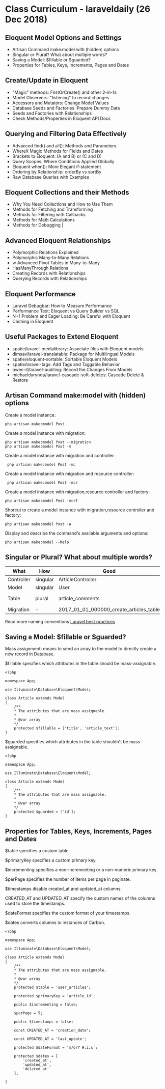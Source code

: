 # Class Curriculum - laraveldaily (26 Dec 2018)

## Eloquent Model Options and Settings
 - Artisan Command make:model with (hidden) options 
 - Singular or Plural? What about multiple words? 
 - Saving a Model: $fillable or $guarded? 
 - Properties for Tables, Keys, Increments, Pages and Dates 

## Create/Update in Eloquent
 -  "Magic" methods: FirstOrCreate() and other 2-in-1s 
 -  Model Observers: "listening" to record changes 
 -  Accessors and Mutators: Change Model Values 
 -  Database Seeds and Factories: Prepare Dummy Data
 -  Seeds and Factories with Relationships 
 -  Check Methods/Properties in Eloquent API Docs 


## Querying and Filtering Data Effectively
 -  Advanced find() and all(): Methods and Parameters 
 -  WhereX Magic Methods for Fields and Dates 
 -  Brackets to Eloquent: (A and B) or (C and D) 
 -  Query Scopes: Where Conditions Applied Globally
 -  Eloquent when(): More Elegant if-statement 
 -  Ordering by Relationship: orderBy vs sortBy 
 -  Raw Database Queries with Examples 


## Eloquent Collections and their Methods
 - Why You Need Collections and How to Use Them 
 - Methods for Fetching and Transforming 
 - Methods for Filtering with Callbacks 
 - Methods for Math Calculations 
 - Methods for Debugging 
|

## Advanced Eloquent Relationships
 - Polymorphic Relations Explained 
 - Polymorphic Many-to-Many Relations 
 - w Advanced Pivot Tables in Many-to-Many 
 - HasManyThrough Relations 
 - Creating Records with Relationships 
 - Querying Records with Relationships 


## Eloquent Performance
 - Laravel Debugbar: How to Measure Performance 
 - Performance Test: Eloquent vs Query Builder vs SQL 
 - N+1 Problem and Eager Loading: Be Careful with Eloquent 
 - Caching in Eloquent 


## Useful Packages to Extend Eloquent
 - spatie/laravel-medialibrary: Associate files with Eloquent models 
 - dimsav/laravel-translatable: Package for Multilingual Models
 - spatie/eloquent-sortable: Sortable Eloquent Models 
 - spatie/laravel-tags: Add Tags and Taggable Behavior 
 - owen-it/laravel-auditing: Record the Changes From Models 
 - michaeldyrynda/laravel-cascade-soft-deletes: Cascade Delete & Restore 


## Artisan Command make:model with (hidden) options 

 Create a model instance:
 
    php artisan make:model Post

 Create a model instance with migration:

    php artisan make:model Post --migration
    php artisan make:model Post -m

 Create a model instance with migration and controller:

     php artisan make:model Post -mc

 Create a model instance with migration and resource controller:

     php artisan make:model Post -mcr

 Create a model instance with migration,resource controller and factory:

    php artisan make:model Post -mcrf

Shorcut to create a model instance with migration,resource controller and factory:

    php artisan make:model Post -a

Display and describe the command's available arguments and options:

    php artisan make:model --help


## Singular or Plural? What about multiple words?

What | How | Good | Bad
------------ | ------------- | ------------- | -------------
Controller | singular | ArticleController | ~~ArticlesController~~
Model | singular | User | ~~Users~~
Table | plural | article_comments | ~~article_comment, articleComments~~
Migration | - | 2017_01_01_000000_create_articles_table | ~~2017_01_01_000000_articles~~

Read more naming conventions [Laravel best practices](https://github.com/alexeymezenin/laravel-best-practices/blob/master/README.md#follow-laravel-naming-conventions)


## Saving a Model: $fillable or $guarded? 

Mass assignment: means to send an array to the model to directly create a new record in Database.

$fillable specifies which attributes in the table should be mass-assignable.

    <?php

    namespace App;

    use Illuminate\Database\Eloquent\Model;

    class Article extends Model
    {
        /**
        * The attributes that are mass assignable.
        *
        * @var array
        */
        protected $fillable = ['title', 'article_text'];
    }

$guarded specifies which attributes in the table shouldn't be mass-assignable.
    
    <?php

    namespace App;

    use Illuminate\Database\Eloquent\Model;

    class Article extends Model
    {
        /**
        * The attributes that are mass assignable.
        *
        * @var array
        */
        protected $guarded = ['id'];
    }

## Properties for Tables, Keys, Increments, Pages and Dates 

$table specifies a custom table.

$primaryKey specifies a custom primary key. 

$incrementing specifies a non-incrementing or a non-numeric primary key.

$perPage specifies the number of items per page in paginate.

$timestamps disable created_at and updated_at columns.

CREATED_AT and UPDATED_AT specify the custom names of the columns used to store the timestamps.

$dateFormat specifies the custom format of your timestamps.

$dates converts columns to instances of Carbon.

    <?php

    namespace App;

    use Illuminate\Database\Eloquent\Model;

    class Article extends Model
    {
        /**
        * The attributes that are mass assignable.
        *
        * @var array
        */
        protected $table = 'user_articles';

        protected $primaryKey = 'article_id';

        public $incrementing = false;

        $perPage = 5;

        public $timestamps = false;

        const CREATED_AT = 'creation_date';

        const UPDATED_AT = 'last_update';

        protected $dateFormat = 'm/d/Y H:i:s';

        protected $dates = [
            'created_at',
            'updated_at',
            'deleted_at'
        ];
                
    }

